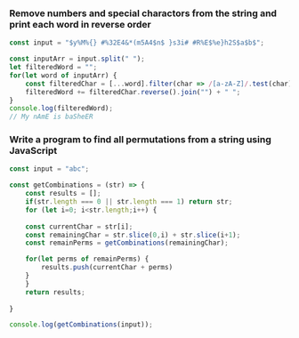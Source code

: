 
### Remove numbers and special charactors from the string and print each word in reverse order
```js
const input = "$y%M%{} #%32E4&*(m5A4$n$ }s3i# #R%E$%e}h2S$a$b$";

const inputArr = input.split(" ");
let filteredWord = "";
for(let word of inputArr) {
    const filteredChar = [...word].filter(char => /[a-zA-Z]/.test(char));
    filteredWord += filteredChar.reverse().join("") + " ";
}
console.log(filteredWord);
// My nAmE is baSheER
```

### Write a program to find all permutations from a string using JavaScript

```js
const input = "abc";

const getCombinations = (str) => {
    const results = [];
    if(str.length === 0 || str.length === 1) return str;
    for (let i=0; i<str.length;i++) {
        
    const currentChar = str[i];
    const remainingChar = str.slice(0,i) + str.slice(i+1);
    const remainPerms = getCombinations(remainingChar);

    for(let perms of remainPerms) {
        results.push(currentChar + perms)
    }
    }
    return results;
    
}

console.log(getCombinations(input));
```
